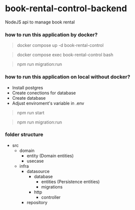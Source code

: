# book-rental-control-backend

NodeJS api to manage book rental

### how to run this application by docker?

> docker compose up -d book-rental-control

> docker compose exec book-rental-control bash

> npm run migration:run

### how to run this application on local without docker?

- Install postgres
- Create conections for database
- Create database
- Adjust enviroment's variable in .env

> npm run start

> npm run migration:run


### folder structure

- src
    - domain
        - entity (Domain entities)
        - usecase
    - infra
        - datasource
            - database
                - entities (Persistence entities)
                - migrations
            - http
                - controller
        - repository
